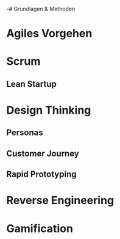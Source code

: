 -# Grundlagen & Methoden

# Agiles Vorgehen

# Scrum

## Lean Startup

# Design Thinking

## Personas

## Customer Journey

## Rapid Prototyping

# Reverse Engineering

# Gamification
